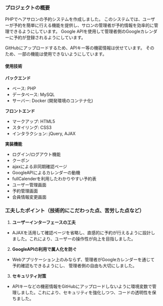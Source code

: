 ### プロジェクトの概要
PHPでヘアサロンの予約システムを作成しました。
このシステムでは、ユーザーが予約を簡単に行える機能を提供し、サロンの管理者が予約情報を効率的に管理できるようにしています。
Google APIを使用して管理者側のGoogleカレンダーに予約が登録されるようにしています。

GitHubにアップロードするため、APIキー等の機密情報は伏せています。
そのため、一部の機能は使用できないようにしています。

#### 使用技術
**バックエンド**
- ベース: PHP
- データベース: MySQL
- サーバー: Docker (開発環境のコンテナ化)

**フロントエンド**
- マークアップ: HTML5
- スタイリング: CSS3
- インタラクション: jQuery, AJAX

**実装機能**
- ログイン/ログアウト機能
- クーポン
- ajaxによる非同期確認ページ
- GoogleAPIによるカレンダーの動機
- fullCalenderを利用したわかりやすい予約表
- ユーザー管理画面
- 予約管理画面
- 会員情報変更画面

### 工夫したポイント（技術的にこだわった点、苦労した点など）

1. **ユーザーインターフェースの工夫**
  - AJAXを活用して確認ページを省略し、直感的に予約が行えるように設計しました。これにより、ユーザーの操作性が向上を目指しました。

2. **GoogleAPIの利用で属人化を防ぐ**
  - Webアプリケーション上のみならず、管理者がGoogleカレンダーを通じて予約確認もできるようにし、
  管理者側の自由も大切にしました。

3. **セキュリティ対策**
  - APIキーなどの機密情報をGitHubにアップロードしないように環境変数で管理しました。これにより、セキュリティを強化しつつ、コードの透明性を保ちました。

